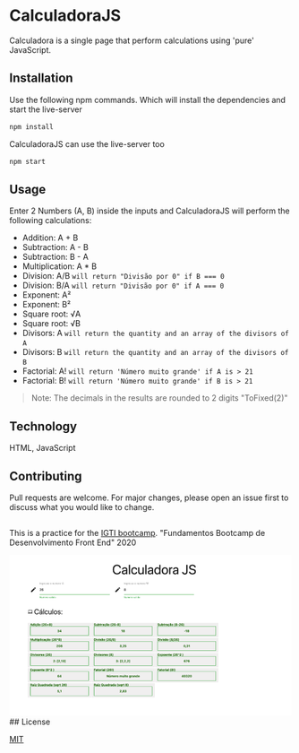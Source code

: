 # CalculadoraJS

Calculadora is a single page that perform calculations using 'pure' JavaScript.

## Installation

Use the following npm commands. Which will install the dependencies and start the live-server

```bash
npm install
```

CalculadoraJS can use the live-server too

```bash
npm start
```

## Usage

Enter 2 Numbers (A, B) inside the inputs and CalculadoraJS will perform the following calculations:

- Addition: A + B
- Subtraction: A - B
- Subtraction: B - A
- Multiplication: A \* B
- Division: A/B `will return "Divisão por 0" if B === 0`
- Division: B/A `will return "Divisão por 0" if A === 0`
- Exponent: A²
- Exponent: B²
- Square root: √A
- Square root: √B
- Divisors: A `will return the quantity and an array of the divisors of A`
- Divisors: B `will return the quantity and an array of the divisors of B`
- Factorial: A! `will return 'Número muito grande' if A is > 21`
- Factorial: B! `will return 'Número muito grande' if B is > 21`

> Note: The decimals in the results are rounded to 2 digits "ToFixed(2)"

## Technology

HTML, JavaScript

## Contributing

Pull requests are welcome. For major changes, please open an issue first to discuss what you would like to change.

##

This is a practice for the [IGTI bootcamp](https://www.igti.com.br/). "Fundamentos Bootcamp de Desenvolvimento Front End" 2020

<img src="./CalcJS.png"/>
## License

[MIT](https://choosealicense.com/licenses/mit/)
